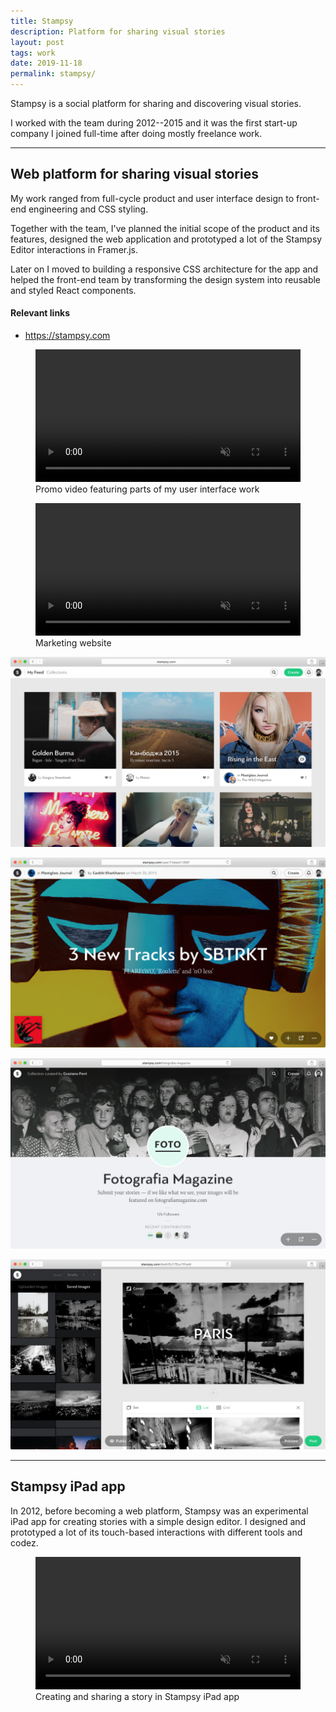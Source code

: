```yaml
---
title: Stampsy
description: Platform for sharing visual stories
layout: post
tags: work
date: 2019-11-18
permalink: stampsy/
---
```


Stampsy is a social platform for sharing and discovering visual stories.

I worked with the team during 2012--2015 and it was the first start-up company I
joined full-time after doing mostly freelance work.

---

## Web platform for sharing visual stories

My work ranged from full-cycle product and user interface design to front-end
engineering and CSS styling.

Together with the team, I've planned the initial scope of the product and its
features, designed the web application and prototyped a lot of the Stampsy
Editor interactions in Framer.js.

Later on I moved to building a responsive CSS architecture for the app and
helped the front-end team by transforming the design system into reusable and
styled React components.

#### Relevant links

- <https://stampsy.com>

<div class="grid grid-cols-2 gap-x-4">

<figure class="col-span-full">
<video controls autoplay loop muted width="100%">
  <source src="/img/about/stampsy/stampsy-web.mp4" />
</video>
<figcaption>Promo video featuring parts of my user interface work</figcaption>
</figure>

<figure class="col-span-full">
<video controls autoplay loop muted width="100%">
  <source src="/img/about/stampsy/stampsy-site.mp4" />
</video>
<figcaption>Marketing website</figcaption>
</figure>

![Feed view](/img/about/stampsy/stampsy-web-0.png)

![Story page](/img/about/stampsy/stampsy-web-1.png)

![User-curated collection page](/img/about/stampsy/stampsy-web-2.png)

![Visual editor for creating stories](/img/about/stampsy/stampsy-web-3.png)

</div>

---

## Stampsy iPad app

In 2012, before becoming a web platform, Stampsy was an experimental iPad app
for creating stories with a simple design editor. I designed and prototyped a
lot of its touch-based interactions with different tools and codez.

<figure>
<video controls autoplay loop muted width="100%">
  <source src='/img/about/stampsy/stampsy-ipad.mp4' />
</video>
<figcaption>Creating and sharing a story in Stampsy iPad app</figcaption>
</figure>
